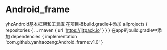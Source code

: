 # Android_frame
yhzAndroid基本框架和工具库
在项目根build.gradle中添加
allprojects {
		repositories {
			...
			maven { url 'https://jitpack.io' }
		}
}
在app的build.gradle中添加
dependencies {
	        implementation 'com.github.yanhaozeng:Android_frame:v1.0'
}

